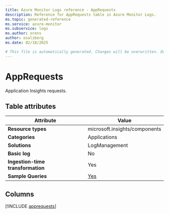 ```yaml
---
title: Azure Monitor Logs reference - AppRequests
description: Reference for AppRequests table in Azure Monitor Logs.
ms.topic: generated-reference
ms.service: azure-monitor
ms.subservice: logs
ms.author: orens
author: osalzberg
ms.date: 02/18/2025

# This file is automatically generated. Changes will be overwritten. Do not change this file directly.
---
```


# AppRequests

Application Insights requests.


## Table attributes

|Attribute|Value|
|---|---|
|**Resource types**|microsoft.insights/components|
|**Categories**|Applications|
|**Solutions**| LogManagement|
|**Basic log**|No|
|**Ingestion-time transformation**|Yes|
|**Sample Queries**|[Yes](/azure/azure-monitor/reference/queries/apprequests)|



## Columns
  
[!INCLUDE [apprequests](~/reusable-content/ce-skilling/azure/includes/azure-monitor/reference/tables/apprequests-include.md)]
